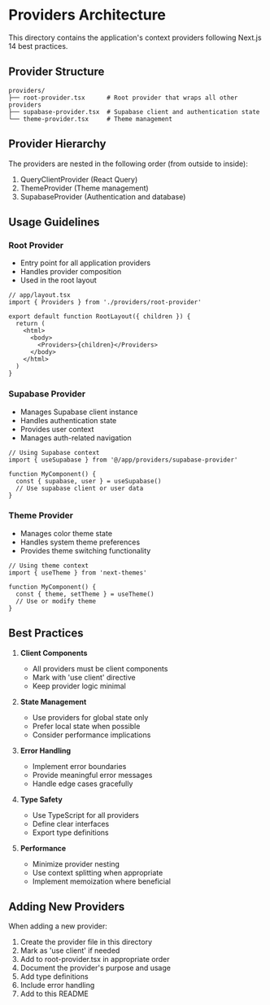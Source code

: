# Providers Architecture

This directory contains the application's context providers following Next.js 14 best practices.

## Provider Structure

```
providers/
├── root-provider.tsx      # Root provider that wraps all other providers
├── supabase-provider.tsx  # Supabase client and authentication state
└── theme-provider.tsx     # Theme management
```

## Provider Hierarchy

The providers are nested in the following order (from outside to inside):
1. QueryClientProvider (React Query)
2. ThemeProvider (Theme management)
3. SupabaseProvider (Authentication and database)

## Usage Guidelines

### Root Provider
- Entry point for all application providers
- Handles provider composition
- Used in the root layout

```tsx
// app/layout.tsx
import { Providers } from './providers/root-provider'

export default function RootLayout({ children }) {
  return (
    <html>
      <body>
        <Providers>{children}</Providers>
      </body>
    </html>
  )
}
```

### Supabase Provider
- Manages Supabase client instance
- Handles authentication state
- Provides user context
- Manages auth-related navigation

```tsx
// Using Supabase context
import { useSupabase } from '@/app/providers/supabase-provider'

function MyComponent() {
  const { supabase, user } = useSupabase()
  // Use supabase client or user data
}
```

### Theme Provider
- Manages color theme state
- Handles system theme preferences
- Provides theme switching functionality

```tsx
// Using theme context
import { useTheme } from 'next-themes'

function MyComponent() {
  const { theme, setTheme } = useTheme()
  // Use or modify theme
}
```

## Best Practices

1. **Client Components**
   - All providers must be client components
   - Mark with 'use client' directive
   - Keep provider logic minimal

2. **State Management**
   - Use providers for global state only
   - Prefer local state when possible
   - Consider performance implications

3. **Error Handling**
   - Implement error boundaries
   - Provide meaningful error messages
   - Handle edge cases gracefully

4. **Type Safety**
   - Use TypeScript for all providers
   - Define clear interfaces
   - Export type definitions

5. **Performance**
   - Minimize provider nesting
   - Use context splitting when appropriate
   - Implement memoization where beneficial

## Adding New Providers

When adding a new provider:

1. Create the provider file in this directory
2. Mark as 'use client' if needed
3. Add to root-provider.tsx in appropriate order
4. Document the provider's purpose and usage
5. Add type definitions
6. Include error handling
7. Add to this README 